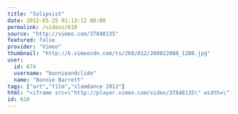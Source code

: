 ```yaml
---
title: "Solipsist"
date: 2012-05-25 01:13:12 00:00
permalink: /videos/610
source: "http://vimeo.com/37848135"
featured: false
provider: "Vimeo"
thumbnail: "http://b.vimeocdn.com/ts/260/812/260812088_1280.jpg"
user:
  id: 674
  username: "bonnieandclide"
  name: "Bonnie Barrett"
tags: ["art","film","slamdance 2012"]
html: "<iframe src=\"http://player.vimeo.com/video/37848135\" width=\"1280\" height=\"720\" frameborder=\"0\" webkitallowfullscreen mozallowfullscreen allowfullscreen></iframe>"
id: 610
---
```


